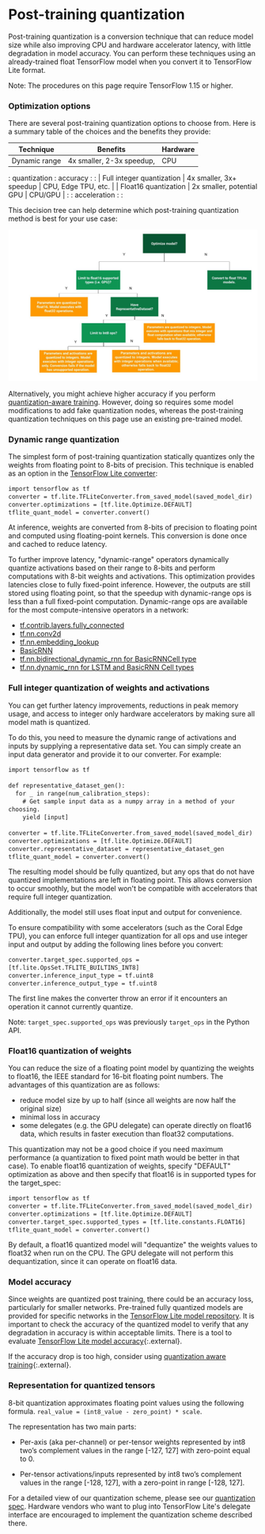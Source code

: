 # Post-training quantization

Post-training quantization is a conversion technique that can reduce model size
while also improving CPU and hardware accelerator latency, with little
degradation in model accuracy. You can perform these techniques using an
already-trained float TensorFlow model when you convert it to TensorFlow Lite
format.

Note: The procedures on this page require TensorFlow 1.15 or higher.


### Optimization options

There are several post-training quantization options to choose from. Here is a
summary table of the choices and the benefits they provide:

| Technique                 | Benefits                  | Hardware            |
| ------------------------- | ------------------------- | ------------------- |
| Dynamic range             | 4x smaller, 2-3x speedup, | CPU                 |
: quantization              : accuracy                  :                     :
| Full integer quantization | 4x smaller, 3x+ speedup   | CPU, Edge TPU, etc. |
| Float16 quantization      | 2x smaller, potential GPU | CPU/GPU             |
:                           : acceleration              :                     :

This decision tree can help determine which post-training quantization method is
best for your use case:

![post-training optimization options](images/optimization.jpg)

Alternatively, you might achieve higher accuracy if you perform
[quantization-aware training](
https://github.com/tensorflow/tensorflow/tree/r1.14/tensorflow/contrib/quantize).
However, doing so requires some model modifications to add fake quantization
nodes, whereas the post-training quantization techniques on this page use an
existing pre-trained model.

### Dynamic range quantization

The simplest form of post-training quantization statically quantizes only the
weights from floating point to 8-bits of precision. This technique is enabled as
an option in the [TensorFlow Lite converter](../convert/):

```
import tensorflow as tf
converter = tf.lite.TFLiteConverter.from_saved_model(saved_model_dir)
converter.optimizations = [tf.lite.Optimize.DEFAULT]
tflite_quant_model = converter.convert()
```

At inference, weights are converted from 8-bits of precision to floating point and
computed using floating-point kernels. This conversion is done once and cached to reduce latency.

To further improve latency, "dynamic-range" operators dynamically quantize
activations based on their range to 8-bits and perform computations with 8-bit
weights and activations. This optimization provides latencies close to fully
fixed-point inference. However, the outputs are still stored using floating
point, so that the speedup with dynamic-range ops is less than a full
fixed-point computation. Dynamic-range ops are available for the most
compute-intensive operators in a network:

*  [tf.contrib.layers.fully_connected](https://www.tensorflow.org/api_docs/python/tf/contrib/layers/fully_connected)
*  [tf.nn.conv2d](https://www.tensorflow.org/api_docs/python/tf/nn/conv2d)
*  [tf.nn.embedding_lookup](https://www.tensorflow.org/api_docs/python/tf/nn/embedding_lookup)
*  [BasicRNN](https://www.tensorflow.org/api_docs/python/tf/contrib/rnn/BasicRNNCell)
*  [tf.nn.bidirectional_dynamic_rnn for BasicRNNCell type](https://www.tensorflow.org/api_docs/python/tf/nn/bidirectional_dynamic_rnn)
*  [tf.nn.dynamic_rnn for LSTM and BasicRNN Cell types](https://www.tensorflow.org/api_docs/python/tf/nn/dynamic_rnn)


### Full integer quantization of weights and activations

You can get further latency improvements, reductions in peak memory usage, and
access to integer only hardware accelerators by making sure all model math is
quantized.

To do this, you need to measure the dynamic range of activations and inputs by
supplying a representative data set. You can simply create an input data
generator and provide it to our converter. For example:

```
import tensorflow as tf

def representative_dataset_gen():
  for _ in range(num_calibration_steps):
    # Get sample input data as a numpy array in a method of your choosing.
    yield [input]

converter = tf.lite.TFLiteConverter.from_saved_model(saved_model_dir)
converter.optimizations = [tf.lite.Optimize.DEFAULT]
converter.representative_dataset = representative_dataset_gen
tflite_quant_model = converter.convert()
```

The resulting model should be fully quantized, but any
ops that do not have quantized implementations are left in
floating point. This allows conversion to occur smoothly, but the model won't be
compatible with accelerators that require full integer quantization.

Additionally, the model still uses float input and output for convenience.

To ensure compatibility with some accelerators (such as the Coral Edge TPU), you
can enforce full integer quantization for all ops and use integer input and
output by adding the following lines before you convert:

```
converter.target_spec.supported_ops = [tf.lite.OpsSet.TFLITE_BUILTINS_INT8]
converter.inference_input_type = tf.uint8
converter.inference_output_type = tf.uint8
```

The first line makes the converter throw an error if it encounters an operation
it cannot currently quantize.

Note: `target_spec.supported_ops` was previously `target_ops` in the Python API.


### Float16 quantization of weights

You can reduce the size of a floating point model by quantizing the weights to
float16, the IEEE standard for 16-bit floating point numbers. The advantages of
this quantization are as follows:

-   reduce model size by up to half (since all weights are now half the original
    size)
-   minimal loss in accuracy
-   some delegates (e.g. the GPU delegate) can operate directly on float16 data,
    which results in faster execution than float32 computations.

This quantization may not be a good choice if you need maximum performance (a
quantization to fixed point math would be better in that case). To enable
float16 quantization of weights, specify "DEFAULT" optimization as above and
then specify that float16 is in supported types for the target_spec:

```
import tensorflow as tf
converter = tf.lite.TFLiteConverter.from_saved_model(saved_model_dir)
converter.optimizations = [tf.lite.Optimize.DEFAULT]
converter.target_spec.supported_types = [tf.lite.constants.FLOAT16]
tflite_quant_model = converter.convert()
```

By default, a float16 quantized model will "dequantize" the weights values to
float32 when run on the CPU. The GPU delegate will not perform this
dequantization, since it can operate on float16 data.

### Model accuracy

Since weights are quantized post training, there could be an accuracy loss,
particularly for smaller networks. Pre-trained fully quantized models are
provided for specific networks in the
[TensorFlow Lite model repository](../models/). It is important to check the
accuracy of the quantized model to verify that any degradation in accuracy is
within acceptable limits. There is a tool to evaluate
[TensorFlow Lite model accuracy](https://github.com/tensorflow/tensorflow/blob/master/tensorflow/lite/tools/accuracy/ilsvrc/README.md){:.external}.

If the accuracy drop is too high, consider using
[quantization aware training](https://github.com/tensorflow/tensorflow/tree/r1.13/tensorflow/contrib/quantize){:.external}.

### Representation for quantized tensors

8-bit quantization approximates floating point values using the following
formula. `real_value = (int8_value - zero_point) * scale`.

The representation has two main parts:

*   Per-axis (aka per-channel) or per-tensor weights represented by int8 two’s
    complement values in the range [-127, 127] with zero-point equal to 0.

*   Per-tensor activations/inputs represented by int8 two’s complement values in
    the range [-128, 127], with a zero-point in range [-128, 127].

For a detailed view of our quantization scheme, please see our
[quantization spec](./quantization_spec.md). Hardware vendors who want to plug
into TensorFlow Lite's delegate interface are encouraged to implement the
quantization scheme described there.
